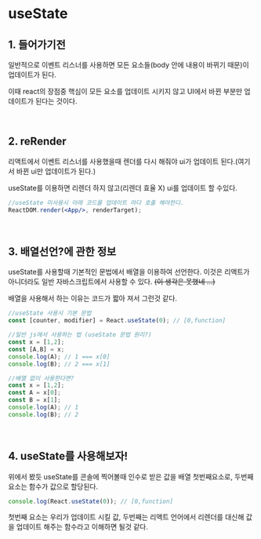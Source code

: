 # useState

## **1. 들어가기전**

일반적으로 이벤트 리스너를 사용하면 모든 요소들(body 안에 내용이 바뀌기 때문)이 업데이트가 된다.

이때 react의 장점중 핵심이 모든 요소를 업데이트 시키지 않고 UI에서 바뀐 부분만 업데이트가 된다는 것이다.

<br>

## **2. reRender**
리액트에서 이벤트 리스너를 사용했을때 렌더를 다시 해줘야 ui가 업데이트 된다.(여기서 바뀐 ui만 업데이트가 된다.)

useState를 이용하면 리렌더 하지 않고(리렌더 효율 X) ui를 업데이트 할 수있다. 

```jsx
//useState 미사용시 아래 코드를 업데이트 마다 호출 해야한다.
ReactDOM.render(<App/>, renderTarget);
```

<br>

## **3. 배열선언?에 관한 정보**

useState를 사용할때 기본적인 문법에서 배열을 이용하여 선언한다. 이것은 리액트가 아니더라도 일반 자바스크립트에서 사용할 수 있다. ~~(이 생각은 못했네 ...)~~

배열을 사용해서 하는 이유는 코드가 짧아 져서 그런것 같다.

```jsx
//useState 사용시 기본 문법
const [counter, modifier] = React.useState(0); // [0,function]

//일반 js에서 사용하는 법 (useState 문법 원리?)
const x = [1,2];
const [A,B] = x;
console.log(A); // 1 === x[0]
console.log(B); // 2 === x[1]

//배열 없이 사용한다면?
const x = [1,2];
const A = x[0];
const B = x[1];
console.log(A); // 1
console.log(B); // 2
```

<br>

## **4. useState를 사용해보자!**
위에서 봤듯 useState를 콘솔에 찍어볼때 인수로 받은 값을 배열 첫번째요소로, 두번째 요소는 함수가 값으로 할당된다. 

```jsx
console.log(React.useState(0)); // [0,function]
```

첫번째 요소는 우리가 업데이트 시킬 값, 두번째는 리액트 언어에서 리렌더를 대신해 값을 업데이트 해주는 함수라고 이해하면 될것 같다.